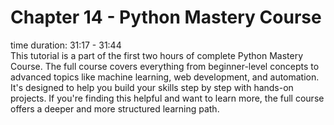 # Chapter 14 - Python Mastery Course
time duration: 31:17 - 31:44  
This tutorial is a part of the first two hours of complete Python Mastery Course. The full course covers everything from beginner-level concepts to advanced topics like machine learning, web development, and automation. It's designed to help you build your skills step by step with hands-on projects. If you're finding this helpful and want to learn more, the full course offers a deeper and more structured learning path.